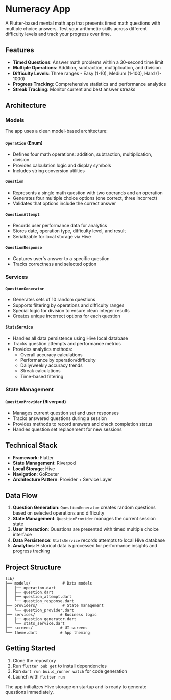 # Numeracy App

A Flutter-based mental math app that presents timed math questions with multiple choice answers. Test your arithmetic skills across different difficulty levels and track your progress over time.

## Features

- **Timed Questions**: Answer math problems within a 30-second time limit
- **Multiple Operations**: Addition, subtraction, multiplication, and division
- **Difficulty Levels**: Three ranges - Easy (1-10), Medium (1-100), Hard (1-1000)
- **Progress Tracking**: Comprehensive statistics and performance analytics
- **Streak Tracking**: Monitor current and best answer streaks

## Architecture

### Models

The app uses a clean model-based architecture:

#### `Operation` (Enum)

- Defines four math operations: addition, subtraction, multiplication, division
- Provides calculation logic and display symbols
- Includes string conversion utilities

#### `Question`

- Represents a single math question with two operands and an operation
- Generates four multiple choice options (one correct, three incorrect)
- Validates that options include the correct answer

#### `QuestionAttempt`

- Records user performance data for analytics
- Stores date, operation type, difficulty level, and result
- Serializable for local storage via Hive

#### `QuestionResponse`

- Captures user's answer to a specific question
- Tracks correctness and selected option

### Services

#### `QuestionGenerator`

- Generates sets of 10 random questions
- Supports filtering by operations and difficulty ranges
- Special logic for division to ensure clean integer results
- Creates unique incorrect options for each question

#### `StatsService`

- Handles all data persistence using Hive local database
- Tracks question attempts and performance metrics
- Provides analytics methods:
  - Overall accuracy calculations
  - Performance by operation/difficulty
  - Daily/weekly accuracy trends
  - Streak calculations
  - Time-based filtering

### State Management

#### `QuestionProvider` (Riverpod)

- Manages current question set and user responses
- Tracks answered questions during a session
- Provides methods to record answers and check completion status
- Handles question set replacement for new sessions

## Technical Stack

- **Framework**: Flutter
- **State Management**: Riverpod
- **Local Storage**: Hive
- **Navigation**: GoRouter
- **Architecture Pattern**: Provider + Service Layer

## Data Flow

1. **Question Generation**: `QuestionGenerator` creates random questions based on selected operations and difficulty
2. **State Management**: `QuestionProvider` manages the current session state
3. **User Interaction**: Questions are presented with timed multiple choice interface
4. **Data Persistence**: `StatsService` records attempts to local Hive database
5. **Analytics**: Historical data is processed for performance insights and progress tracking

## Project Structure

```
lib/
├── models/              # Data models
│   ├── operation.dart
│   ├── question.dart
│   ├── question_attempt.dart
│   └── question_response.dart
├── providers/           # State management
│   └── question_provider.dart
├── services/           # Business logic
│   ├── question_generator.dart
│   └── stats_service.dart
├── screens/            # UI screens
└── theme.dart          # App theming
```

## Getting Started

1. Clone the repository
2. Run `flutter pub get` to install dependencies
3. Run `dart run build_runner watch` for code generation
4. Launch with `flutter run`

The app initializes Hive storage on startup and is ready to generate questions immediately.
